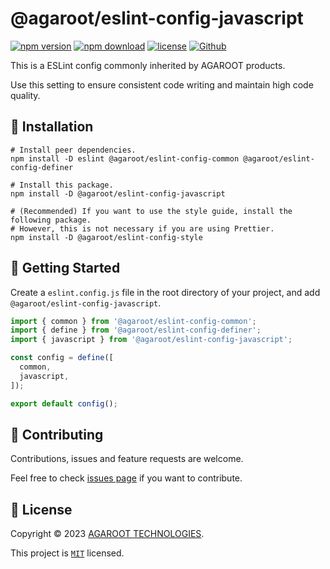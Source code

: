# @agaroot/eslint-config-javascript

[![npm version](https://badge.fury.io/js/@agaroot%2Feslint-config-javascript.svg)](https://www.npmjs.com/package/@agaroot/eslint-config-javascript)
[![npm download](https://img.shields.io/npm/dm/@agaroot/eslint-config-javascript.svg)](https://www.npmjs.com/package/@agaroot/eslint-config-javascript)
[![license](https://img.shields.io/badge/License-MIT-green.svg)](https://github.com/agaroot-technologies/eslint-config/blob/main/packages/javascript/LICENSE)
[![Github](https://img.shields.io/github/followers/agaroot-technologies?label=Follow&logo=github&style=social)](https://github.com/orgs/agaroot-technologies/followers)

This is a ESLint config commonly inherited by AGAROOT products.

Use this setting to ensure consistent code writing and maintain high code quality.

## 🚀 Installation

```shell
# Install peer dependencies.
npm install -D eslint @agaroot/eslint-config-common @agaroot/eslint-config-definer

# Install this package.
npm install -D @agaroot/eslint-config-javascript

# (Recommended) If you want to use the style guide, install the following package.
# However, this is not necessary if you are using Prettier.
npm install -D @agaroot/eslint-config-style
```

## 👏 Getting Started

Create a `eslint.config.js` file in the root directory of your project, and add `@agaroot/eslint-config-javascript`.

```js
import { common } from '@agaroot/eslint-config-common';
import { define } from '@agaroot/eslint-config-definer';
import { javascript } from '@agaroot/eslint-config-javascript';

const config = define([
  common,
  javascript,
]);

export default config();
```

## 🤝 Contributing

Contributions, issues and feature requests are welcome.

Feel free to check [issues page](https://github.com/agaroot-technologies/eslint-config/issues) if you want to contribute.

## 📝 License

Copyright © 2023 [AGAROOT TECHNOLOGIES](https://tech.agaroot.co.jp/).

This project is [```MIT```](https://github.com/agaroot-technologies/eslint-config/blob/main/packages/javascript/LICENSE) licensed.
